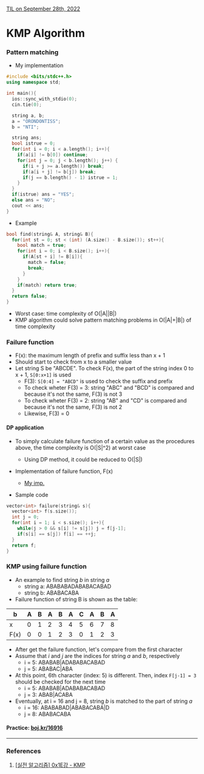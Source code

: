 [TIL on September 28th, 2022](../../TIL/2022/09/09-28-2022.md)
# **KMP Algorithm**
### Pattern matching
- My implementation
```cpp
#include <bits/stdc++.h>
using namespace std;

int main(){
  ios::sync_with_stdio(0);
  cin.tie(0);

  string a, b;
  a = "ORONDONTISS";
  b = "NTI";

  string ans;
  bool istrue = 0;
  for(int i = 0; i < a.length(); i++){
    if(a[i] != b[0]) continue;
    for(int j = 0; j < b.length(); j++) {
      if(i + j >= a.length()) break;
      if(a[i + j] != b[j]) break;
      if(j == b.length() - 1) istrue = 1;
    }
  }
  if(istrue) ans = "YES";
  else ans = "NO";
  cout << ans;
}
```

- Example
```cpp
bool find(string& A, string& B){
  for(int st = 0; st < (int) (A.size() - B.size()); st++){
    bool match = true;
    for(int i = 0; i < B.size(); i++){
      if(A[st + i] != B[i]){
        match = false;
        break;
      }
    }
    if(match) return true;
  }
  return false;
}
```
- Worst case: time complexity of O(|A||B|)
- KMP algorithm could solve pattern matching problems in O(|A|+|B|) of time complexity

### Failure function
- F(x): the maximum length of prefix and suffix less than x + 1
- Should start to check from x to a smaller value
- Let string S be "ABCDE". To check F(x), the part of the string index 0 to x + 1, `S[0:x+1]` is used
  * F(3): `S[0:4] = "ABCD"` is used to check the suffix and prefix
  * To check wheter F(3) = 3: string "ABC" and "BCD" is compared and because it's not the same, F(3) is not 3
  * To check wheter F(3) = 2: string "AB" and "CD" is compared and because it's not the same, F(3) is not 2
  * Likewise, F(3) = 0

#### DP application
- To simply calculate failure function of a certain value as the procedures above, the time complexity is O(|S|^2) at worst case
  * Using DP method, it could be reduced to O(|S|)
- Implementation of failure function, F(x)
  * [My imp.](./failure-fun-imp-09-29-2022.cpp)
  
- Sample code
```cpp
vector<int> failure(string& s){
  vector<int> f(s.size());
  int j = 0;
  for(int i = 1; i < s.size(); i++){
    while(j > 0 && s[i] != s[j]) j = f[j-1];
    if(s[i] == s[j]) f[i] == ++j;
  }
  return f;
}
```

### KMP using failure function
- An example to find string *b* in string *a*
  * string a: ABABABADABABACABAD
  * string b: ABABACABA
- Failure function of string B is shown as the table:

| b  |A|B|A|B|A|C|A|B|A|
|--|-|-|-|-|-|-|-|-|-|
| x  |0|1|2|3|4|5|6|7|8|
|F(x)|0|0|1|2|3|0|1|2|3|

- After get the failure function, let's compare from the first character
- Assume that *i* and *j* are the indices for string *a* and *b*, respectively
  * i = 5: ABABAB|ADABABACABAD
  * j = 5: ABABAC|ABA
- At this point, 6th character (index: 5) is different. Then, index `F[j-1] = 3` should be checked for the next time
  * i = 5: ABABAB|ADABABACABAD
  * j = 3:   ABAB|ACABA
- Eventually, at i = 16 and j = 8, string *b* is matched to the part of string *a*
  * i = 16: ABABABAD|ABABACABA|D
  * j =  8:          ABABACABA

#### Practice: [boj.kr/16916](https://www.acmicpc.net/problem/16916)

___

### References
1. [[실전 알고리즘] 0x1E강 - KMP](https://blog.encrypted.gg/1040)